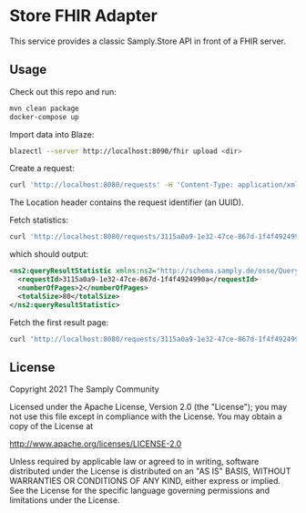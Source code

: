 # Store FHIR Adapter

This service provides a classic Samply.Store API in front of a FHIR server.

## Usage

Check out this repo and run:

```sh
mvn clean package
docker-compose up
```

Import data into Blaze:

```sh
blazectl --server http://localhost:8090/fhir upload <dir>
```

Create a request:

```sh
curl 'http://localhost:8080/requests' -H 'Content-Type: application/xml' -d '<foo></foo>' -vs 2>&1 | grep Location
```

The Location header contains the request identifier (an UUID).

Fetch statistics:

```sh
curl 'http://localhost:8080/requests/3115a0a9-1e32-47ce-867d-1f4f4924990a/stats' -H 'Accept: application/xml'
```

which should output:

```xml
<ns2:queryResultStatistic xmlns:ns2="http://schema.samply.de/osse/QueryResultStatistic">
  <requestId>3115a0a9-1e32-47ce-867d-1f4f4924990a</requestId>
  <numberOfPages>2</numberOfPages>
  <totalSize>80</totalSize>
</ns2:queryResultStatistic>
```

Fetch the first result page:

```sh
curl 'http://localhost:8080/requests/3115a0a9-1e32-47ce-867d-1f4f4924990a/result?page=0' -H 'Accept: application/xml'
```

## License

Copyright 2021 The Samply Community

Licensed under the Apache License, Version 2.0 (the "License"); you may not use this file except in compliance with the License. You may obtain a copy of the License at

http://www.apache.org/licenses/LICENSE-2.0

Unless required by applicable law or agreed to in writing, software distributed under the License is distributed on an "AS IS" BASIS, WITHOUT WARRANTIES OR CONDITIONS OF ANY KIND, either express or implied. See the License for the specific language governing permissions and limitations under the License.
